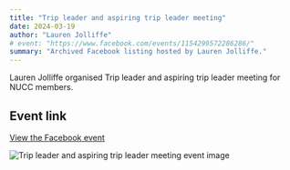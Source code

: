 ```yaml
---
title: "Trip leader and aspiring trip leader meeting"
date: 2024-03-19
author: "Lauren Jolliffe"
# event: "https://www.facebook.com/events/1154299572286286/"
summary: "Archived Facebook listing hosted by Lauren Jolliffe."
---
```

Lauren Jolliffe organised Trip leader and aspiring trip leader meeting for NUCC members.

## Event link

[View the Facebook event](https://www.facebook.com/events/1154299572286286/)

![Trip leader and aspiring trip leader meeting event image](/trip/event-images/20240319_trip_leader_and_aspiring_trip_leader_meeting.jpg)

